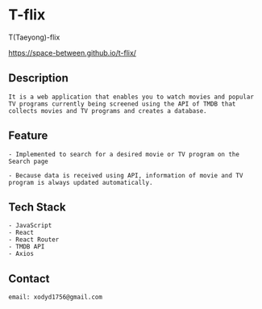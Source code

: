 # T-flix

T(Taeyong)-flix

https://space-between.github.io/t-flix/



## Description

    It is a web application that enables you to watch movies and popular TV programs currently being screened using the API of TMDB that collects movies and TV programs and creates a database.


## Feature

    - Implemented to search for a desired movie or TV program on the Search page

    - Because data is received using API, information of movie and TV program is always updated automatically.


## Tech Stack

    - JavaScript 
    - React 
    - React Router 
    - TMDB API
    - Axios


## Contact

    email: xodyd1756@gmail.com